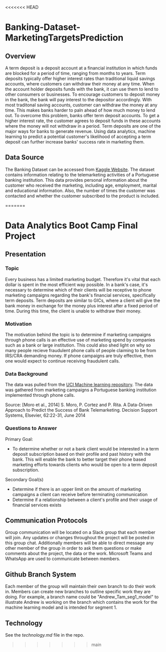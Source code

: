 <<<<<<< HEAD
# Banking-Dataset-MarketingTargetsPrediction

## Overview
A term deposit is a deposit account at a financial institution in which funds are blocked for a period of time, ranging from months to years. Term deposits typically offer higher interest rates than traditional liquid savings accounts, where customers can withdraw their money at any time.
When the account holder deposits funds with the bank, it can use them to lend to other consumers or businesses. To encourage customers to deposit money in the bank, the bank will pay interest to the depositor accordingly. With most traditonal saving accounts, customer can withdraw the money at any time. This makes banks harder to paln ahead of how much money to lend out. To overcome this problem, banks offer term deposit accounts. To get a higher interest rate, the customer agrees to deposit funds in these accounts where the money will not withdraw in a period.
Term deposits are one of the major ways for banks to generate revenue. Using data analytics, machine learning to predict a potential customer's likelihood of accepting a term deposit can further increase banks' success rate in marketing them.

## Data Source
The Banking Dataset can be accessed from [Kaggle Website]( https://www.kaggle.com/prakharrathi25/banking-dataset-marketing-targets). 
The dataset contains information relating to the telemarketing activities of a Portuguese banking institution. This data provides personal information about the customer who received the marketing, including age, employment, marital and educational information. Also, the number of times the customer was contacted and whether the customer subscribed to the product is included.



=======
# Data Analytics Boot Camp Final Project

## Presentation

### Topic

Every business has a limited marketing budget. Therefore it's vital that each dollar is spent in the most efficient way possible. In a bank's case, it's necessary to determine which of their clients will be receptive to phone marketing campaigns regarding the bank's financial services, specifically term deposits. Term deposits are similar to GICs, where a client will give the bank money in exchange for the money plus interest after a fixed period of time. During this time, the client is unable to withdraw their money.

### Motivation

The motivation behind the topic is to determine if marketing campaigns through phone calls is an effective use of marketing spend by companies such as a bank or large institution. This could also shed light on why so many people recieve fraudulent phone calls of people claiming to be from IRS/CRA demanding money. If phone campaigns are truly effective, then one would expect to continue receiving fraudulent calls.

### Data Background

The data was pulled from the [UCI Machine learning repository](https://archive.ics.uci.edu/ml/datasets/Bank+Marketing). The data was gathered from marketing campaigns a Portuguese banking institution implemented through phone calls.

Source: [Moro et al., 2014] S. Moro, P. Cortez and P. Rita. A Data-Driven Approach to Predict the Success of Bank Telemarketing. Decision Support Systems, Elsevier, 62:22-31, June 2014

### Questions to Answer

Primary Goal:
- To determine whether or not a bank client would be interested in a term deposit subscription based on their profile and past history with the bank. This will enable the bank to better target their phone based marketing efforts towards clients who would be open to a term deposit subscription.

Secondary Goal(s)
- Determine if there is an upper limit on the amount of marketing campaigns a client can receive before terminating communication
- Determine if a relationship between a client's profile and their usage of financial services exists

## Communication Protocols

Group communication will be located on a Slack group that each member will join. Any updates or changes throughout the project will be posted in this group chat. Additionally members will be able to direct message any other member of the group in order to ask them questions or make comments about the project, the data or the work. Microsoft Teams and WhatsApp are used to communicate between members.

## Github Branch System

Each member of the group will maintain their own branch to do their work in. Members can create new branches to outline specific work they are doing. For example, a branch name could be "Andrew_Tam_seg1_model" to illustrate Andrew is working on the branch which contains the work for the machine learning model and is intended for segment 1.

## Technology

See the *technology.md* file in the repo.
>>>>>>> main

